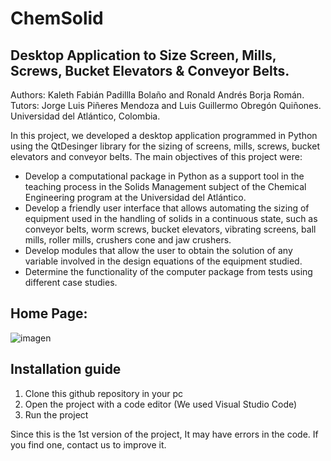 # ChemSolid
## Desktop Application to Size Screen, Mills, Screws, Bucket Elevators & Conveyor Belts. 

Authors: Kaleth Fabián Padillla Bolaño and Ronald Andrés Borja Román.<br>
Tutors: Jorge Luis Piñeres Mendoza and Luis Guillermo Obregón Quiñones.<br>
Universidad del Atlántico, Colombia.

In this project, we developed a desktop application programmed in Python using the QtDesinger library for the sizing of screens, mills, screws, bucket elevators and conveyor belts. The main objectives of this project were:

* Develop a computational package in Python as a support tool in the teaching process in the Solids Management subject of the Chemical Engineering program at the Universidad del Atlántico.
* Develop a friendly user interface that allows automating the sizing of equipment used in the handling of solids in a continuous state, such as conveyor belts, worm screws, bucket elevators, vibrating screens, ball mills, roller mills, crushers cone and jaw crushers.
* Develop modules that allow the user to obtain the solution of any variable involved in the design equations of the equipment studied.
* Determine the functionality of the computer package from tests using different case studies.

## Home Page: 
![imagen](https://github.com/ronaldborja/chemsolid-app/assets/75533154/4242b8b6-dd0b-4ba1-8c5f-bbcfee5f2a2f)

## Installation guide
1. Clone this github repository in your pc
2. Open the project with a code editor (We used Visual Studio Code)
3. Run the project

Since this is the 1st version of the project, It may have errors in the code. If you find one, contact us to improve it. 

